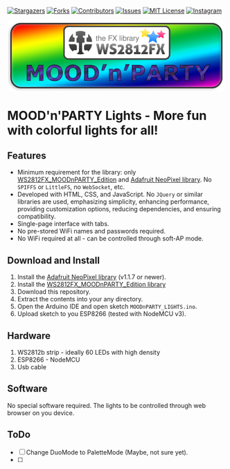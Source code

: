 [![Stargazers][stars-shield]][stars-url]
[![Forks][forks-shield]][forks-url]
[![Contributors][contributors-shield]][contributors-url]
[![Issues][issues-shield]][issues-url]
[![MIT License][license-shield]][license-url]
[![Instagram][instagram-shield]][instagram-url]

<p align="center"> <img src="https://github.com/BlockThor/WS2812FX_MOODnPARTY_Edition/blob/main/WS2812FX_MnP_logo.png" align="center" width="500"/> </p>

# MOOD'n'PARTY Lights - More fun with colorful lights for all!

## Features

- Minimum requirement for the library: only [WS2812FX_MOODnPARTY_Edition](https://github.com/BlockThor/MOODnPARTY_LIGHTS_WebInterface) and [Adafruit NeoPixel library](https://github.com/adafruit/Adafruit_NeoPixel). No `SPIFFS` or `LittleFS`, no `WebSocket`, etc.
- Developed with HTML, CSS, and JavaScript. No `JQuery` or similar libraries are used, emphasizing simplicity, enhancing performance, providing customization options, reducing dependencies, and ensuring compatibility.
- Single-page interface with tabs.
- No pre-stored WiFi names and passwords required.
- No WiFi required at all - can be controlled through soft-AP mode.

## Download and Install

1. Install the [Adafruit NeoPixel library](https://github.com/adafruit/Adafruit_NeoPixel) (v1.1.7 or newer).
2. Install the [WS2812FX_MOODnPARTY_Edition library](https://github.com/BlockThor/MOODnPARTY_LIGHTS_WebInterface)
3. Download this repository.
4. Extract the contents into your any directory.
5. Open the Arduino IDE and open sketch `MOODnPARTY_LIGHTS.ino`.
6. Upload sketch to you ESP8266 (tested with NodeMCU v3).

## Hardware

1. WS2812b strip - ideally 60 LEDs with high density
2. ESP8266 - NodeMCU
3. Usb cable

## Software

No special software required. The lights to be controlled through web browser on you device.

## ToDo

- [ ] Change DuoMode to PaletteMode (Maybe, not sure yet).
- [ ] 


<!-- MARKDOWN LINKS & IMAGES -->
<!-- https://www.markdownguide.org/basic-syntax/#reference-style-links -->
[stars-shield]: https://img.shields.io/github/stars/BlockThor/MOODnPARTY_LIGHTS_WebInterface?logo=github&style=flat&labelColor=rgba(0%2C0%2C0%2C0.1)&color=rgba(0%2C0%2C0%2C0.1)
[stars-url]: https://github.com/BlockThor/MOODnPARTY_LIGHTS_WebInterface/stargazers
[forks-shield]: https://img.shields.io/github/forks/BlockThor/MOODnPARTY_LIGHTS_WebInterface?style=flat&labelColor=rgba(0%2C0%2C0%2C0.1)&color=rgba(0%2C0%2C0%2C0.1)
[forks-url]: https://github.com/BlockThor/MOODnPARTY_LIGHTS_WebInterface/network/members
[contributors-shield]: https://img.shields.io/github/contributors/BlockThor/MOODnPARTY_LIGHTS_WebInterface?style=flat&labelColor=rgba(0%2C0%2C0%2C0.1)&color=rgba(0%2C0%2C0%2C0.1)
[contributors-url]: https://github.com/BlockThor/MOODnPARTY_LIGHTS_WebInterface/graphs/contributors
[issues-shield]: https://img.shields.io/github/issues/BlockThor/MOODnPARTY_LIGHTS_WebInterface?style=flat&labelColor=rgba(0%2C0%2C0%2C0.1)&color=rgba(0%2C0%2C0%2C0.1)
[issues-url]: https://github.com/BlockThor/MOODnPARTY_LIGHTS_WebInterface/issues
[license-shield]: https://img.shields.io/github/license/BlockThor/MOODnPARTY_LIGHTS_WebInterface?style=flat&labelColor=rgba(0%2C0%2C0%2C0.1)&color=rgba(0%2C0%2C0%2C0.1)
[license-url]: https://github.com/BlockThor/MOODnPARTY_LIGHTS_WebInterface/blob/master/LICENSE
[instagram-shield]: https://img.shields.io/badge/-Instagram-black?style=flat&logo=Instagram&logoColor=%23E6EDF3&labelColor=rgba(0%2C0%2C0%2C0.1)&color=rgba(0%2C0%2C0%2C0.1)
[instagram-url]: https://instagram.com/vasylyudin/

